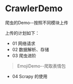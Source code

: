 # CrawlerDemo
爬虫的Demo--按照不同模块上传

上传的计划如下：
* 01 网络请求
* 02 数据解析、存储
* 03 爬虫进阶  
>EmojiDemo--爬取表情包
* 04 Scrapy 的使用

